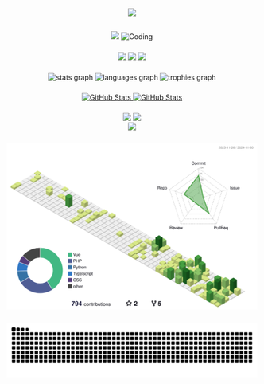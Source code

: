 <h1 align="center">
<!--     <img src="https://readme-typing-svg.herokuapp.com/?font=Righteous&size=35&center=true&vCenter=true&width=500&height=70&duration=4000&lines=Hi!+👋;+I'm+Kevin+Arnold...;+I'm+a+programer;+I'm+GOTO." /> -->
    <img src="https://capsule-render.vercel.app/api?color=0:ff0080,50:8000ff,100:0080ff&height=250&section=header&text=I'm%20Kevin%20Arnold%20(Programmer)&fontSize=30&type=venom&fontColor=fefefe&&animation=scaleIn" />
</h1>

###
<div align="center">
    <img  height="150" src="https://media.giphy.com/media/ADD4w6XgqLBJohQdBK/giphy.gif"  />
    <img alt="Coding" width="210" src="https://cdn.dribbble.com/users/1277312/screenshots/14733298/media/39b1045e593737587dd60e42c8422d1f.gif" >
</div>

###

<div align="center">
  <a href="https://www.instagram.com/kkevv1?igsh=MWc1d3hsYmJnOGJ5Yg==" target="_blank">
        <img src="https://skillicons.dev/icons?i=instagram" />
  </a>
  <a href="mailto:kevinflorespacheco01@gmail.com" target="_blank">
        <img src="https://skillicons.dev/icons?i=gmail" />
  </a>
  <a href="https://www.linkedin.com/in/kevin-arnold-kearnold-flores-pacheco-2474501b9/" target="_blank">
        <img src="https://skillicons.dev/icons?i=linkedin" />
  </a>
</div>

###

<div align="center">
  <img src="https://github-readme-stats.vercel.app/api?username=kev1n01&hide_title=false&hide_rank=false&show_icons=true&include_all_commits=true&count_private=true&disable_animations=false&theme=dracula&locale=en&hide_border=false" height="150" alt="stats graph"  />
  <img src="https://github-readme-stats.vercel.app/api/top-langs?username=kev1n01&locale=en&hide_title=false&layout=compact&card_width=320&langs_count=5&theme=dracula&hide_border=false" height="150" alt="languages graph"  />
  <img src="https://github-profile-trophy.vercel.app/?username=kev1n01&theme=onedark&no-frame=false&no-bg=true&margin-w=4" height="250" alt="trophies graph"  />
</div>

###

<div align="center">
  <p>
    <a href="https://github.com/kev1n01/bot_vri.git">
      <img src="https://github-readme-stats.vercel.app/api/pin/?username=kev1n01&repo=bot_vri" alt="GitHub Stats" />
    </a>
    <a href="https://github.com/kev1n01/TicketSystemFest.git">
      <img src="https://github-readme-stats.vercel.app/api/pin/?username=kev1n01&repo=TicketSystemFest" alt="GitHub Stats" />
    </a>
  </p>
</div>

###

<div align="center">
  <img src="https://skillicons.dev/icons?i=vue,bootstrap,html,css,vscode,github,figma,tailwind,git,react,laravel,astro" />
  <img src="https://skillicons.dev/icons?i=nodejs,php,python,javascript,typescript,express,firebase,mysql,postgresql,fastapi,ai,xd,django,threejs" /><br>
  <img src="https://skillicons.dev/icons?i=pinia,unity,mongodb,blender,svelte,postman,vite,sketchup,sqlite,dart,flask,flutter" />
</div>

###

![](./profile-3d-contrib/profile-green-animate.svg)

###


<div align="center">
  <img alt="snake eating my contributions" src="https://raw.githubusercontent.com/kev1n01/kev1n01/output/snake.svg" />
</div>

###


